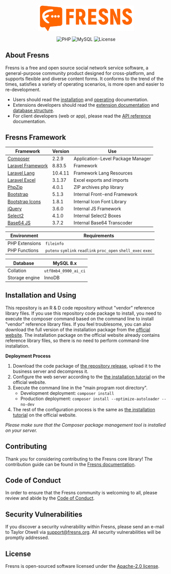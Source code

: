 <p align="center"><a href="https://fresns.org" target="_blank"><img src="https://raw.githubusercontent.com/fresns/docs/main/images/Fresns-Logo(orange).png" width="300"></a></p>

<p align="center">
<img src="https://img.shields.io/badge/PHP-%5E8.0-green" alt="PHP">
<img src="https://img.shields.io/badge/MySQL-%5E8.0-orange" alt="MySQL">
<img src="https://img.shields.io/badge/License-Apache--2.0-blue" alt="License">
</p>

## About Fresns

Fresns is a free and open source social network service software, a general-purpose community product designed for cross-platform, and supports flexible and diverse content forms. It conforms to the trend of the times, satisfies a variety of operating scenarios, is more open and easier to re-development.

- Users should read the [installation](https://fresns.org/guide/install.html) and [operating](https://fresns.org/guide/operating.html) documentation.
- Extensions developers should read the [extension documentation](https://fresns.org/extensions/) and [database structure](https://fresns.org/database/).
- For client developers (web or app), please read the [API reference](https://fresns.org/api/) documentation.

## Fresns Framework

| Framework | Version | Use |
| --- | --- | --- |
| [Composer](https://github.com/composer/composer) | 2.2.9 | Application-Level Package Manager |
| [Laravel Framework](https://github.com/laravel/framework) | 8.83.5 | Framework |
| [Laravel Lang](https://github.com/Laravel-Lang/lang) | 10.4.11 | Framework Lang Resources |
| [Laravel Excel](https://github.com/SpartnerNL/Laravel-Excel) | 3.1.37 | Excel exports and imports |
| [PhpZip](https://github.com/Ne-Lexa/php-zip) | 4.0.1 | ZIP archives php library |
| [Bootstrap](https://getbootstrap.com/) | 5.1.3 | Internal Front-end Framework |
| [Bootstrap Icons](https://icons.getbootstrap.com/) | 1.8.1 | Internal Icon Font Library |
| [jQuery](https://github.com/jquery/jquery) | 3.6.0 | Internal JS Framework |
| [Select2](https://github.com/select2/select2) | 4.1.0 | Internal Select2 Boxes |
| [Base64 JS](https://github.com/dankogai/js-base64) | 3.7.2 | Internal Base64 Transcoder |

| Environment | Requirements |
| --- | --- |
| PHP Extensions | `fileinfo` |
| PHP Functions | `putenv` `symlink` `readlink` `proc_open` `shell_exec` `exec` |

| Database | MySQL 8.x |
| --- | --- |
| Collation | `utf8mb4_0900_ai_ci` |
| Storage engine | InnoDB |

## Installation and Using

This repository is an R & D code repository without "vendor" reference library files. If you use this repository code package to install, you need to execute the composer command based on the command line to install "vendor" reference library files. If you feel troublesome, you can also download the full version of the installation package from the [official website](https://fresns.org/). The installation package on the official website already contains reference library files, so there is no need to perform command-line installation.

**Deployment Process**

1. Download the code package of [the repository release](https://github.com/fresns/fresns/releases), upload it to the business server and decompress it.
2. Configure the web server according to the [the installation tutorial](https://fresns.org/guide/install.html) on the official website.
3. Execute the command line in the "main program root directory".
    - Development deployment: `composer install`
    - Production deployment: `composer install --optimize-autoloader --no-dev`
4. The rest of the configuration process is the same as [the installation tutorial](https://fresns.org/guide/install.html) on the official website.

*Please make sure that the Composer package management tool is installed on your server.*

## Contributing

Thank you for considering contributing to the Fresns core library! The contribution guide can be found in the [Fresns documentation](https://fresns.org/community/join.html).

## Code of Conduct

In order to ensure that the Fresns community is welcoming to all, please review and abide by the [Code of Conduct](https://fresns.org/community/join.html#code-of-conduct).

## Security Vulnerabilities

If you discover a security vulnerability within Fresns, please send an e-mail to Taylor Otwell via [support@fresns.org](mailto:support@fresns.org). All security vulnerabilities will be promptly addressed.

## License

Fresns is open-sourced software licensed under the [Apache-2.0 license](https://github.com/fresns/fresns/blob/main/LICENSE).